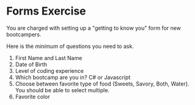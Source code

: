 # Forms Exercise

You are charged with setting up a "getting to know you" form for new bootcampers.

Here is the *minimum* of questions you need to ask.

1. First Name and Last Name
2. Date of Birth
3. Level of coding experience
4. Which bootcamp are you in? C# or Javascript
5. Choose between favorite type of food (Sweets, Savory, Both, Water). You should be able to select multiple.
6. Favorite color